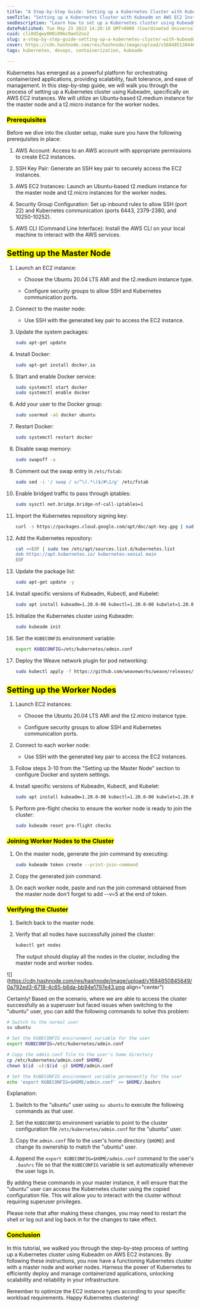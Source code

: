 ```yaml
---
title: "A Step-by-Step Guide: Setting up a Kubernetes Cluster with Kubeadm on AWS EC2 Instances"
seoTitle: "Setting up a Kubernetes Cluster with Kubeadm on AWS EC2 Instances"
seoDescription: "Learn how to set up a Kubernetes cluster using Kubeadm on AWS EC2 instances. Detailed steps for the master and worker nodes, optimized for t2.medium and t2."
datePublished: Tue May 23 2023 14:20:18 GMT+0000 (Coordinated Universal Time)
cuid: cli0d5gwy000i09mz9ae52nx2
slug: a-step-by-step-guide-setting-up-a-kubernetes-cluster-with-kubeadm-on-aws-ec2-instances
cover: https://cdn.hashnode.com/res/hashnode/image/upload/v1684851384466/55a211a8-512b-49a7-80d0-5e81d6dde4c6.webp
tags: kubernetes, devops, containerization, kubeadm

---
```


Kubernetes has emerged as a powerful platform for orchestrating containerized applications, providing scalability, fault tolerance, and ease of management. In this step-by-step guide, we will walk you through the process of setting up a Kubernetes cluster using Kubeadm, specifically on AWS EC2 instances. We will utilize an Ubuntu-based t2.medium instance for the master node and a t2.micro instance for the worker nodes.

### **<mark>Prerequisites</mark>**

Before we dive into the cluster setup, make sure you have the following prerequisites in place:

1. AWS Account: Access to an AWS account with appropriate permissions to create EC2 instances.
    
2. SSH Key Pair: Generate an SSH key pair to securely access the EC2 instances.
    
3. AWS EC2 Instances: Launch an Ubuntu-based t2.medium instance for the master node and t2.micro instances for the worker nodes.
    
4. Security Group Configuration: Set up inbound rules to allow SSH (port 22) and Kubernetes communication (ports 6443, 2379-2380, and 10250-10252).
    
5. AWS CLI (Command Line Interface): Install the AWS CLI on your local machine to interact with the AWS services.
    

## **<mark>Setting up the Master Node</mark>**

1. Launch an EC2 instance:
    
    * Choose the Ubuntu 20.04 LTS AMI and the t2.medium instance type.
        
    * Configure security groups to allow SSH and Kubernetes communication ports.
        
2. Connect to the master node:
    
    * Use SSH with the generated key pair to access the EC2 instance.
        
3. Update the system packages:
    
    ```bash
    sudo apt-get update
    ```
    
4. Install Docker:
    
    ```bash
    sudo apt-get install docker.io
    ```
    
5. Start and enable Docker service:
    
    ```bash
    sudo systemctl start docker
    sudo systemctl enable docker
    ```
    
6. Add your user to the Docker group:
    
    ```bash
    sudo usermod -aG docker ubuntu
    ```
    
7. Restart Docker:
    
    ```bash
    sudo systemctl restart docker
    ```
    
8. Disable swap memory:
    
    ```bash
    sudo swapoff -a
    ```
    
9. Comment out the swap entry in `/etc/fstab`:
    
    ```bash
    sudo sed -i '/ swap / s/^\(.*\)$/#\1/g' /etc/fstab
    ```
    
10. Enable bridged traffic to pass through iptables:
    
    ```bash
    sudo sysctl net.bridge.bridge-nf-call-iptables=1
    ```
    
11. Import the Kubernetes repository signing key:
    
    ```bash
    curl -s https://packages.cloud.google.com/apt/doc/apt-key.gpg | sudo apt-key add -
    ```
    
12. Add the Kubernetes repository:
    
    ```bash
    cat <<EOF | sudo tee /etc/apt/sources.list.d/kubernetes.list
    deb https://apt.kubernetes.io/ kubernetes-xenial main
    EOF
    ```
    
13. Update the package list:
    
    ```bash
    sudo apt-get update -y
    ```
    
14. Install specific versions of Kubeadm, Kubectl, and Kubelet:
    
    ```bash
    sudo apt install kubeadm=1.20.0-00 kubectl=1.20.0-00 kubelet=1.20.0-00 -y
    ```
    
15. Initialize the Kubernetes cluster using Kubeadm:
    
    ```bash
    sudo kubeadm init
    ```
    
16. Set the `KUBECONFIG` environment variable:
    
    ```bash
    export KUBECONFIG=/etc/kubernetes/admin.conf
    ```
    
17. Deploy the Weave network plugin for pod networking:
    
    ```bash
    sudo kubectl apply -f https://github.com/weaveworks/weave/releases/download/v2.8.1/weave-daemonset-k8s.yaml
    ```
    

## **<mark>Setting up the Worker Nodes</mark>**

1. Launch EC2 instances:
    
    * Choose the Ubuntu 20.04 LTS AMI and the t2.micro instance type.
        
    * Configure security groups to allow SSH and Kubernetes communication ports.
        
2. Connect to each worker node:
    
    * Use SSH with the generated key pair to access the EC2 instances.
        
3. Follow steps 3-10 from the "Setting up the Master Node" section to configure Docker and system settings.
    
4. Install specific versions of Kubeadm, Kubectl, and Kubelet:
    
    ```bash
    sudo apt install kubeadm=1.20.0-00 kubectl=1.20.0-00 kubelet=1.20.0-00 -y
    ```
    
5. Perform pre-flight checks to ensure the worker node is ready to join the cluster:
    
    ```bash
    sudo kubeadm reset pre-flight checks
    ```
    

### **<mark>Joining Worker Nodes to the Cluster</mark>**

1. On the master node, generate the join command by executing:
    
    ```bash
    sudo kubeadm token create --print-join-command
    ```
    
2. Copy the generated join command.
    
3. On each worker node, paste and run the join command obtained from the master node don't forget to add --v=5 at the end of token.
    

### **<mark>Verifying the Cluster</mark>**

1. Switch back to the master node.
    
2. Verify that all nodes have successfully joined the cluster:
    
    ```bash
    kubectl get nodes
    ```
    
    The output should display all the nodes in the cluster, including the master node and worker nodes.
    

![](https://cdn.hashnode.com/res/hashnode/image/upload/v1684850845649/0a792ed3-6718-4c65-b6da-bb94e1797e43.png align="center")

Certainly! Based on the scenario, where we are able to access the cluster successfully as a superuser but faced issues when switching to the "ubuntu" user, you can add the following commands to solve this problem:

```bash
# Switch to the normal user
su ubuntu

# Set the KUBECONFIG environment variable for the user
export KUBECONFIG=/etc/kubernetes/admin.conf

# Copy the admin.conf file to the user's home directory
cp /etc/kubernetes/admin.conf $HOME/
chown $(id -u):$(id -g) $HOME/admin.conf

# Set the KUBECONFIG environment variable permanently for the user
echo 'export KUBECONFIG=$HOME/admin.conf' >> $HOME/.bashrc
```

Explanation:

1. Switch to the "ubuntu" user using `su ubuntu` to execute the following commands as that user.
    
2. Set the `KUBECONFIG` environment variable to point to the cluster configuration file `/etc/kubernetes/admin.conf` for the "ubuntu" user.
    
3. Copy the `admin.conf` file to the user's home directory (`$HOME`) and change its ownership to match the "ubuntu" user.
    
4. Append the `export KUBECONFIG=$HOME/admin.conf` command to the user's `.bashrc` file so that the `KUBECONFIG` variable is set automatically whenever the user logs in.
    

By adding these commands in your master instance, it will ensure that the "ubuntu" user can access the Kubernetes cluster using the copied configuration file. This will allow you to interact with the cluster without requiring superuser privileges.

Please note that after making these changes, you may need to restart the shell or log out and log back in for the changes to take effect.

### **<mark>Conclusion</mark>**

In this tutorial, we walked you through the step-by-step process of setting up a Kubernetes cluster using Kubeadm on AWS EC2 instances. By following these instructions, you now have a functioning Kubernetes cluster with a master node and worker nodes. Harness the power of Kubernetes to efficiently deploy and manage containerized applications, unlocking scalability and reliability in your infrastructure.

Remember to optimize the EC2 instance types according to your specific workload requirements. Happy Kubernetes clustering!